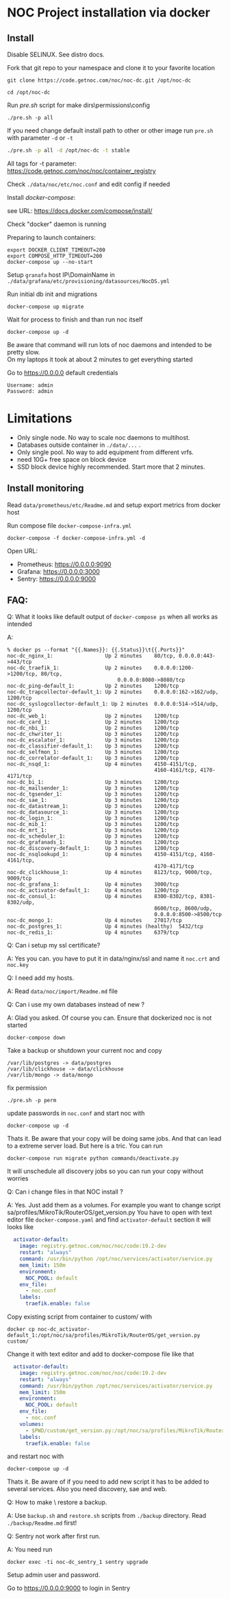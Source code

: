 NOC Project installation via docker
==================================

Install
-------
Disable SELINUX. See distro docs.

Fork that git repo to your namespace and clone it to your favorite location
```
git clone https://code.getnoc.com/noc/noc-dc.git /opt/noc-dc

cd /opt/noc-dc
```
Run *pre.sh* script for make dirs\permissions\config
```
./pre.sh -p all
```
If you need change default install path to other or
 other image run `pre.sh` with parameter `-d` or `-t`
```bash
./pre.sh -p all -d /opt/noc-dc -t stable
```
All tags for -t parameter:
https://code.getnoc.com/noc/noc/container_registry

Check `./data/noc/etc/noc.conf` and edit config if needed

Install *docker-compose*:

see URL: https://docs.docker.com/compose/install/

Check "docker" daemon is running

Preparing to launch containers:
```
export DOCKER_CLIENT_TIMEOUT=200
export COMPOSE_HTTP_TIMEOUT=200
docker-compose up --no-start
```
Setup `granafa` host IP\DomainName in 
`./data/grafana/etc/provisioning/datasources/NocDS.yml`

Run initial db init and migrations
```
docker-compose up migrate
```
Wait for process to finish and than run noc itself

```
docker-compose up -d 
```
Be aware that command will run lots of noc daemons and intended
to be pretty slow.  
On my laptops it took at about 2 minutes to get everything started

Go to https://0.0.0.0 default credentials

```
Username: admin
Password: admin
```

# Limitations

* Only single node. No way to scale noc daemons to multihost.
* Databases outside container in `./data/...` . 
* Only single pool. No way to add equipment from different vrfs.
* need 10G+ free space on block device
* SSD block device highly recommended. Start more that 2 minutes.

Install monitoring
-------

Read `data/prometheus/etc/Readme.md` and setup export metrics from docker host

Run compose file `docker-compose-infra.yml`
```
docker-compose -f docker-compose-infra.yml -d
```
Open URL:
*  Prometheus: https://0.0.0.0:9090
*  Grafana: https://0.0.0.0:3000
*  Sentry: https://0.0.0.0:9000

FAQ:
----

Q: What it looks like default output of `docker-compose ps`
 when all works as intended 

A:

```
% docker ps --format "{{.Names}}: {{.Status}}\t{{.Ports}}"
noc-dc_nginx_1:                 Up 2 minutes	80/tcp, 0.0.0.0:443->443/tcp
noc-dc_traefik_1:               Up 2 minutes	0.0.0.0:1200->1200/tcp, 80/tcp,
                                    0.0.0.0:8080->8080/tcp
noc-dc_ping-default_1:          Up 2 minutes	1200/tcp
noc-dc_trapcollector-default_1: Up 2 minutes	0.0.0.0:162->162/udp, 1200/tcp
noc-dc_syslogcollector-default_1: Up 2 minutes	0.0.0.0:514->514/udp, 1200/tcp
noc-dc_web_1:                   Up 2 minutes	1200/tcp
noc-dc_card_1:                  Up 2 minutes	1200/tcp
noc-dc_nbi_1:                   Up 2 minutes	1200/tcp
noc-dc_chwriter_1:              Up 3 minutes	1200/tcp
noc-dc_escalator_1:             Up 3 minutes	1200/tcp
noc-dc_classifier-default_1:    Up 3 minutes	1200/tcp
noc-dc_selfmon_1:               Up 3 minutes	1200/tcp
noc-dc_correlator-default_1:    Up 3 minutes	1200/tcp
noc-dc_nsqd_1:                  Up 4 minutes	4150-4151/tcp, 
                                                4160-4161/tcp, 4170-4171/tcp
noc-dc_bi_1:                    Up 3 minutes	1200/tcp
noc-dc_mailsender_1:            Up 3 minutes	1200/tcp
noc-dc_tgsender_1:              Up 3 minutes	1200/tcp
noc-dc_sae_1:                   Up 3 minutes	1200/tcp
noc-dc_datastream_1:            Up 3 minutes	1200/tcp
noc-dc_datasource_1:            Up 3 minutes	1200/tcp
noc-dc_login_1:                 Up 3 minutes	1200/tcp
noc-dc_mib_1:                   Up 3 minutes	1200/tcp
noc-dc_mrt_1:                   Up 3 minutes	1200/tcp
noc-dc_scheduler_1:             Up 3 minutes	1200/tcp
noc-dc_grafanads_1:             Up 3 minutes	1200/tcp
noc-dc_discovery-default_1:     Up 3 minutes	1200/tcp
noc-dc_nsqlookupd_1:            Up 4 minutes	4150-4151/tcp, 4160-4161/tcp,
                                                4170-4171/tcp
noc-dc_clickhouse_1:            Up 4 minutes	8123/tcp, 9000/tcp, 9009/tcp
noc-dc_grafana_1:               Up 4 minutes	3000/tcp
noc-dc_activator-default_1:     Up 4 minutes	1200/tcp
noc-dc_consul_1:                Up 4 minutes	8300-8302/tcp, 8301-8302/udp,
                                                8600/tcp, 8600/udp, 
                                                0.0.0.0:8500->8500/tcp
noc-dc_mongo_1:                 Up 4 minutes	27017/tcp
noc-dc_postgres_1:              Up 4 minutes (healthy)	5432/tcp
noc-dc_redis_1:                 Up 4 minutes	6379/tcp                            
```

Q: Can i setup my ssl certificate?

A: Yes you can. you have to put it in data/nginx/ssl
   and name it `noc.crt` and `noc.key`

Q: I need add my hosts.

A: Read `data/noc/import/Readme.md` file

Q: Can i use my own databases instead of new ? 

A: Glad you asked. Of course you can. Ensure that dockerized noc is not started
```
docker-compose down
``` 
Take a backup or shutdown your current noc and copy 
```
/var/lib/postgres -> data/postgres
/var/lib/clickhouse -> data/clickhouse
/var/lib/mongo -> data/mongo
```
fix permission
```shell script
./pre.sh -p perm
```

update passwords in `noc.conf` and start noc with 
```
docker-compose up -d 
```
Thats it. Be aware that your copy will be doing same jobs.
And that can lead to a extreme server load. But here is a tric.
You can run 
```
docker-compose run migrate python commands/deactivate.py
```
It will unschedule all discovery jobs so you can run your copy without worries 

Q: Can i change files in that NOC install ?

A: Yes. Just add them as a volumes. For example you want to
change script sa/profiles/MikroTik/RouterOS/get_version.py 
You have to open with text editor file `docker-compose.yaml` and
find `activator-default` section it will looks like
```yaml
  activator-default:
    image: registry.getnoc.com/noc/noc/code:19.2-dev
    restart: "always"
    command: /usr/bin/python /opt/noc/services/activator/service.py
    mem_limit: 150m
    environment:
      NOC_POOL: default
    env_file:
      - noc.conf
    labels:
      traefik.enable: false
``` 
Copy existing script from container to custom/ with 
```
docker cp noc-dc_activator-default_1:/opt/noc/sa/profiles/MikroTik/RouterOS/get_version.py custom/
```
Change it with text editor and add to docker-compose file like that
```yaml
  activator-default:
    image: registry.getnoc.com/noc/noc/code:19.2-dev
    restart: "always"
    command: /usr/bin/python /opt/noc/services/activator/service.py
    mem_limit: 150m
    environment:
      NOC_POOL: default
    env_file:
      - noc.conf
    volumes:
      - $PWD/custom/get_version.py:/opt/noc/sa/profiles/MikroTik/RouterOS/get_version.py
    labels:
      traefik.enable: false
```
and restart noc with 
```
docker-compose up -d 
```
Thats it. Be aware of if you need to add new script it has to be added
to several services. Also you need discovery, sae and web.

Q: How to make \ restore a backup.

A: Use `backup.sh` and `restore.sh` scripts from `./backup` directory.
   Read `./backup/Readme.md` first!

Q: Sentry not work after first run. 

A: You need run 
```
docker exec -ti noc-dc_sentry_1 sentry upgrade
```
Setup admin user and password.

Go to https://0.0.0.0:9000 to login in Sentry
